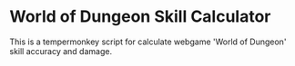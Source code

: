 # World of Dungeon Skill Calculator
This is a tempermonkey script for calculate webgame 'World of Dungeon' skill accuracy and damage.
